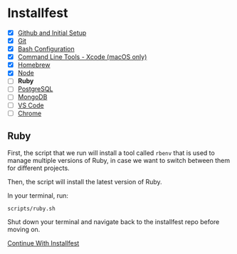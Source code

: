 # Installfest

- [x] [Github and Initial Setup](github.md)
- [x] [Git](git.md)
- [x] [Bash Configuration](bash.md)
- [x] [Command Line Tools - Xcode (macOS only)](command_line_tools.md)
- [x] [Homebrew](homebrew.md)
- [x] [Node](node.md)
- [ ] **Ruby**
- [ ] [PostgreSQL](postgres.md)
- [ ] [MongoDB](mongodb.md)
- [ ] [VS Code](vscode.md)
- [ ] [Chrome](chrome.md)

## Ruby

First, the script that we run will install a tool called `rbenv` that is used to
manage multiple versions of Ruby, in case we want to switch
between them for different projects.

Then, the script will install the latest version of Ruby.

In your terminal, run:

```
scripts/ruby.sh
```

Shut down your terminal and navigate back to the installfest repo before moving on.

[Continue With Installfest](postgres.md)
